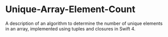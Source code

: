 # Unique-Array-Element-Count
A description of an algorithm to determine the number of unique elements in an array, implemented using tuples and closures in Swift 4.
